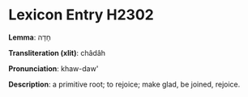 # Lexicon Entry H2302

**Lemma**: חָדָה

**Transliteration (xlit)**: châdâh

**Pronunciation**: khaw-daw'

**Description**:
a primitive root; to rejoice; make glad, be joined, rejoice.

